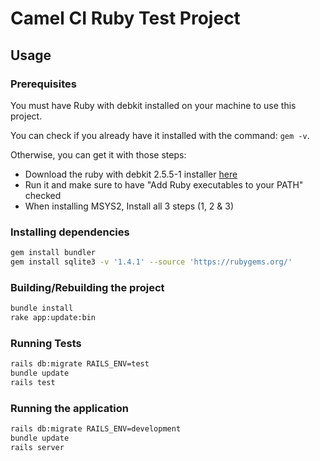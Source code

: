 # Camel CI Ruby Test Project

## Usage

### Prerequisites

You must have Ruby with debkit installed on your machine to use this project.

You can check if you already have it installed with the command: `gem -v`.

Otherwise, you can get it with those steps:

- Download the ruby with debkit 2.5.5-1 installer [here](hhttps://rubyinstaller.org/downloads/)
- Run it and make sure to have "Add Ruby executables to your PATH" checked
- When installing MSYS2, Install all 3 steps (1, 2 & 3)

### Installing dependencies

```bash
gem install bundler
gem install sqlite3 -v '1.4.1' --source 'https://rubygems.org/'
```

### Building/Rebuilding the project

```bash
bundle install
rake app:update:bin
```

### Running Tests

```bash
rails db:migrate RAILS_ENV=test
bundle update
rails test
```

### Running the application

```bash
rails db:migrate RAILS_ENV=development
bundle update
rails server
```
